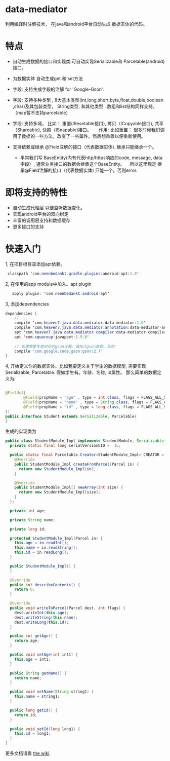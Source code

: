data-mediator
=======================================

利用编译时注解技术， 在java和android平台自动生成 数据实体的代码。

# 特点
- 自动生成数据的接口和实现类.可自动实现Serializable和 Parcelable(android)接口。
- 为数据实体 自动生成get 和 set方法 
- 字段: 支持生成字段的注解 for 'Google-Gson'.
- 字段: 支持多种类型 , 8大基本类型(int,long,short,byte,float,double,boolean ,char)及其包装类型， String类型, 和其他类型 .
  数组和list结构同样支持。（map暂不支持parcelable）
- 字段: 支持多域， 比如： 重置(IResetable接口), 拷贝（ICopyable接口), 共享（Shareable), 快照（ISnapable)接口。
      作用: 比如重置： 很多时候我们调用了数据的一些方法，改变了一些属性。然后想重置以便重新使用。
      
- 支持依赖或继承 @Field注解的接口（代表数据实体). 继承只能继承一个。
   * 平常我们写 BaseEntity(内有代表http/https响应的code, message, data字段）, 通常业务接口的数据会继承这个BaseEntity。
    所以这里规定 继承@Field注解的接口（代表数据实体) 只能一个。否则error.

# 即将支持的特性
- 自动生成代理层 以便监听数据变化。
- 实现android平台的双向绑定
- 丰富的调用层支持和数据缓存
- 更多接口的支持

# 快速入门

1, 在项目根目录添加apt依赖。
```java
 classpath 'com.neenbedankt.gradle.plugins:android-apt:1.8'
```

2, 在使用的app module中加入。apt plugin
```java
   apply plugin: 'com.neenbedankt.android-apt'
```

3, 添加dependencies
```java
dependencies {
    //......
    compile 'com.heaven7.java.data.mediator:data-mediator:1.0'
    compile 'com.heaven7.java.data.mediator.annotation:data-mediator-annotations:1.0'
    apt 'com.heaven7.java.data.mediator.compiler:data-mediator-compiler:1.0.2'
    apt 'com.squareup:javapoet:1.9.0'
    
    // 如果需要生成对应的gson注解。请加入gson依赖。比如
    compile "com.google.code.gson:gson:2.7"
}
```

4, 开始定义你的数据实体。比如我要定义关于学生的数据模型, 需要实现Serializable, Parcelable. 
假如学生有。年龄，名称, id属性。
那么简单的数据定义为:
```java

@Fields({
        @Field(propName = "age" , type = int.class, flags = FLAGS_ALL_SCOPES),
        @Field(propName = "name" , type = String.class, flags = FLAGS_ALL_SCOPES),
        @Field(propName = "id" , type = long.class, flags = FLAGS_ALL_SCOPES),
})
public interface Student extends Serializable, Parcelable{
}
```

生成的实现类为
```java
public class StudentModule_Impl implements StudentModule, Serializable, Parcelable {
  private static final long serialVersionUID =  1L;

  public static final Parcelable.Creator<StudentModule_Impl> CREATOR = new Parcelable.Creator<StudentModule_Impl>() {
    @Override
    public StudentModule_Impl createFromParcel(Parcel in) {
      return new StudentModule_Impl(in);
    }

    @Override
    public StudentModule_Impl[] newArray(int size) {
      return new StudentModule_Impl[size];
    }
  };

  private int age;

  private String name;

  private long id;

  protected StudentModule_Impl(Parcel in) {
    this.age = in.readInt();
    this.name = in.readString();
    this.id = in.readLong();
  }

  public StudentModule_Impl() {
  }

  @Override
  public int describeContents() {
    return 0;
  }

  @Override
  public void writeToParcel(Parcel dest, int flags) {
    dest.writeInt(this.age);
    dest.writeString(this.name);
    dest.writeLong(this.id);
  }

  public int getAge() {
    return age;
  }

  public void setAge(int int1) {
    this.age = int1;
  }

  public String getName() {
    return name;
  }

  public void setName(String string1) {
    this.name = string1;
  }

  public long getId() {
    return id;
  }

  public void setId(long long1) {
    this.id = long1;
  }
}

```

更多文档请看 [the wiki](https://github.com/LightSun/data-mediator/wiki).





